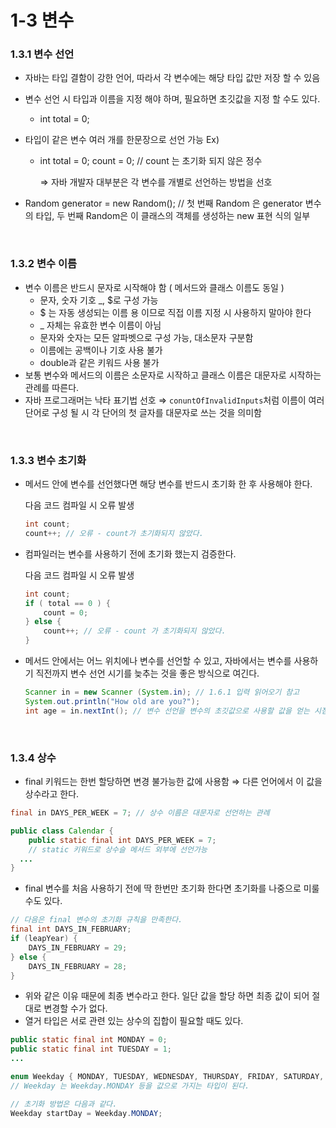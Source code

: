 # 1-3 변수

### 1.3.1 변수 선언

- 자바는 타입 결함이 강한 언어, 따라서 각 변수에는 해당 타입 값만 저장 할 수 있음
- 변수 선언 시 타입과 이름을 지정 해야 하며, 필요하면 초깃값을 지정 할 수도 있다.
    - int total = 0;
- 타입이 같은 변수 여러 개를 한문장으로 선언 가능 Ex)
    - int total = 0; count = 0; // count 는 초기화 되지 않은 정수
        
        ⇒ 자바 개발자 대부분은 각 변수를 개별로 선언하는 방법을 선호
        
- Random generator = new Random(); // 첫 번째 Random 은 generator 변수의 타입, 두 번째 Random은 이 클래스의 객체를 생성하는 new 표현 식의 일부
<br>

### 1.3.2 변수 이름

- 변수 이름은 반드시 문자로 시작해야 함 ( 메서드와 클래스 이름도 동일 )
    - 문자, 숫자 기호 _, $로 구성 가능
    - $ 는 자동 생성되는 이름 용 이므로 직접 이름 지정 시 사용하지 말아야 한다
    - _ 자체는 유효한 변수 이름이 아님
    - 문자와 숫자는 모든 알파벳으로 구성 가능, 대소문자 구분함
    - 이름에는 공백이나 기호 사용 불가
    - double과 같은 키워드 사용 불가
- 보통 변수와 메서드의 이름은 소문자로 시작하고 클래스 이름은 대문자로 시작하는 관례를 따른다.
- 자바 프로그래머는 낙타 표기법 선호 ⇒ `conuntOfInvalidInputs`처럼 이름이 여러 단어로 구성 될 시 각 단어의 첫 글자를 대문자로 쓰는 것을 의미함

<br>

### 1.3.3 변수 초기화

- 메서드 안에 변수를 선언했다면 해당 변수를 반드시 초기화 한 후 사용해야 한다.
    
    다음 코드 컴파일 시 오류 발생
    
    ```java
    int count;
    count++; // 오류 - count가 초기화되지 않았다.
    ```
    
- 컴파일러는 변수를 사용하기 전에 초기화 했는지 검증한다.
    
    다음 코드 컴파일 시 오류 발생
    
    ```java
    int count;
    if ( total == 0 ) {
    	count = 0;
    } else {
    	count++; // 오류 - count 가 초기화되지 않았다.
    }
    ```
    
- 메서드 안에서는 어느 위치에나 변수를 선언할 수 있고, 자바에서는 변수를 사용하기 직전까지 변수 선언 시기를 늦추는 것을 좋은 방식으로 여긴다.
    
    ```java
    Scanner in = new Scanner (System.in); // 1.6.1 입력 읽어오기 참고
    System.out.println("How old are you?");
    int age = in.nextInt(); // 변수 선언을 변수의 초깃값으로 사용할 값을 얻는 시점에 사용
    ```
    
<br>

### 1.3.4 상수

- final 키워드는 한번 할당하면 변경 불가능한 값에 사용함 ⇒ 다른 언어에서 이 값을 상수라고 한다.

```java
final in DAYS_PER_WEEK = 7; // 상수 이름은 대문자로 선언하는 관례

public class Calendar {
	public static final int DAYS_PER_WEEK = 7; 
	// static 키워드로 상수슬 메서드 외부에 선언가능
  ...
}
```

- final 변수를 처음 사용하기 전에 딱 한번만 초기화 한다면 초기화를 나중으로 미룰 수도 있다.

```java
// 다음은 final 변수의 초기화 규칙을 만족한다.
final int DAYS_IN_FEBRUARY;
if (leapYear) {
	DAYS_IN_FEBRUARY = 29;
} else {
	DAYS_IN_FEBRUARY = 28;
}
```

- 위와 같은 이유 때문에 최종 변수라고 한다. 일단 값을 할당 하면 최종 값이 되어 절대로 변경할 수가 없다.
- 열거 타입은 서로 관련 있는 상수의 집합이 필요할 때도 있다.
```java
public static final int MONDAY = 0;
public static final int TUESDAY = 1;
...

enum Weekday { MONDAY, TUESDAY, WEDNESDAY, THURSDAY, FRIDAY, SATURDAY, SUNDAY };
// Weekday 는 Weekday.MONDAY 등을 값으로 가지는 타입이 된다.

// 초기화 방법은 다음과 같다.
Weekday startDay = Weekday.MONDAY;
```